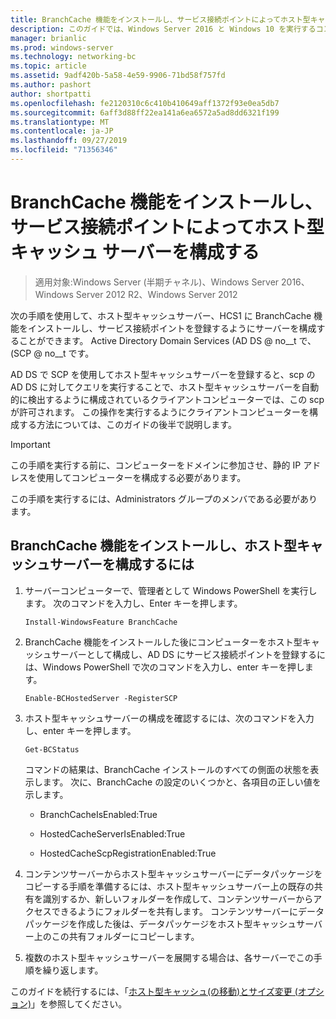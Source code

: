 ```yaml
---
title: BranchCache 機能をインストールし、サービス接続ポイントによってホスト型キャッシュ サーバーを構成する
description: このガイドでは、Windows Server 2016 と Windows 10 を実行するコンピューターに、ホスト型キャッシュモードで BranchCache を展開する手順について説明します。
manager: brianlic
ms.prod: windows-server
ms.technology: networking-bc
ms.topic: article
ms.assetid: 9adf420b-5a58-4e59-9906-71bd58f757fd
ms.author: pashort
author: shortpatti
ms.openlocfilehash: fe2120310c6c410b410649aff1372f93e0ea5db7
ms.sourcegitcommit: 6aff3d88ff22ea141a6ea6572a5ad8dd6321f199
ms.translationtype: MT
ms.contentlocale: ja-JP
ms.lasthandoff: 09/27/2019
ms.locfileid: "71356346"
---
```

# <a name="install-the-branchcache-feature-and-configure-the-hosted-cache-server-by-service-connection-point"></a>BranchCache 機能をインストールし、サービス接続ポイントによってホスト型キャッシュ サーバーを構成する

>適用対象:Windows Server (半期チャネル)、Windows Server 2016、Windows Server 2012 R2、Windows Server 2012

次の手順を使用して、ホスト型キャッシュサーバー、HCS1 に BranchCache 機能をインストールし、サービス接続ポイントを登録するようにサーバーを構成することができます。 Active Directory Domain Services \(AD DS @ no__t で、\(SCP @ no__t です。

AD DS で SCP を使用してホスト型キャッシュサーバーを登録すると、scp の AD DS に対してクエリを実行することで、ホスト型キャッシュサーバーを自動的に検出するように構成されているクライアントコンピューターでは、この scp が許可されます。 この操作を実行するようにクライアントコンピューターを構成する方法については、このガイドの後半で説明します。

>[!IMPORTANT]
>この手順を実行する前に、コンピューターをドメインに参加させ、静的 IP アドレスを使用してコンピューターを構成する必要があります。

この手順を実行するには、Administrators グループのメンバである必要があります。

## <a name="to-install-the-branchcache-feature-and-configure-the-hosted-cache-server"></a>BranchCache 機能をインストールし、ホスト型キャッシュサーバーを構成するには  

1. サーバーコンピューターで、管理者として Windows PowerShell を実行します。 次のコマンドを入力し、Enter キーを押します。

    ``` 
    Install-WindowsFeature BranchCache
    ```

2.  BranchCache 機能をインストールした後にコンピューターをホスト型キャッシュサーバーとして構成し、AD DS にサービス接続ポイントを登録するには、Windows PowerShell で次のコマンドを入力し、enter キーを押します。

    ```  
    Enable-BCHostedServer -RegisterSCP
    ```  

3. ホスト型キャッシュサーバーの構成を確認するには、次のコマンドを入力し、enter キーを押します。

    ```  
    Get-BCStatus  
    ```  
  
    コマンドの結果は、BranchCache インストールのすべての側面の状態を表示します。 次に、BranchCache の設定のいくつかと、各項目の正しい値を示します。  
  
    -   BranchCacheIsEnabled:True

    -   HostedCacheServerIsEnabled:True

    -   HostedCacheScpRegistrationEnabled:True

4. コンテンツサーバーからホスト型キャッシュサーバーにデータパッケージをコピーする手順を準備するには、ホスト型キャッシュサーバー上の既存の共有を識別するか、新しいフォルダーを作成して、コンテンツサーバーからアクセスできるようにフォルダーを共有します。 コンテンツサーバーにデータパッケージを作成した後は、データパッケージをホスト型キャッシュサーバー上のこの共有フォルダーにコピーします。
  
5. 複数のホスト型キャッシュサーバーを展開する場合は、各サーバーでこの手順を繰り返します。

このガイドを続行するには、「[ホスト型キャッシュ&#40;の移動&#41;とサイズ変更 (オプション)](6-Bc-Move-Resize-Cache.md)」を参照してください。
